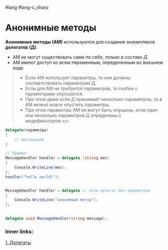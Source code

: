 #lang #lang-c_sharp 

# Анонимные методы

**Анонимные методы (АМ)** используются для создания экземпляров **делегатов (Д)**.

- АМ не могут существовать сами по себе, *только в составе Д*.
- АМ имеют доступ ко всем переменным, определенным во внешнем коде.
> - Если АМ использует параметры, то они должны соответствовать параметрам Д. 
> - Если для АМ не требуется параметров, то скобки с параметрами опускаются. 
> - При этом даже если Д принимает несколько параметров, то в АМ можно вовсе опустить параметры.
> - При этом параметры АМ не могут быть опущены, если один или несколько параметров Д определены с модификатором `out`.

```csharp
delegate(параметры)
{
    // инструкции
}
```

```csharp
// Пример:
MessageHandler handler = delegate (string mes)
{
    Console.WriteLine(mes);
};
handler("hello world!");


MessageHandler handler = delegate // если делегат без параметров
{
    Console.WriteLine("анонимный метод");
};

 
delegate void MessageHandler(string message);
```

### Inner links:
[1. Делегаты](1.%20Languages/C-sharp/0.%20Введение/3.%20Делегаты/1.%20Делегаты.md)
